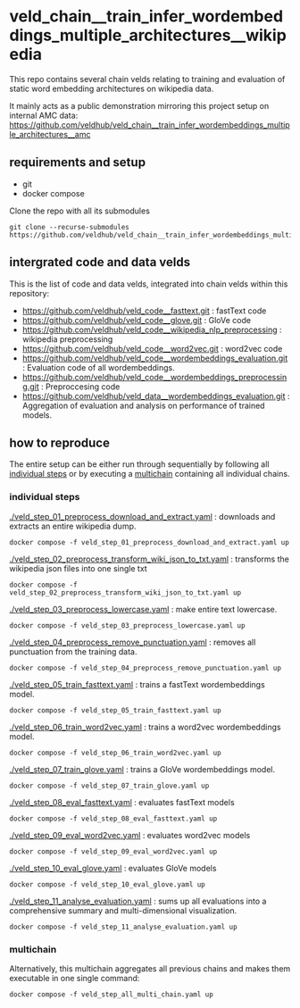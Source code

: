 # veld_chain__train_infer_wordembeddings_multiple_architectures__wikipedia

This repo contains several chain velds relating to training and evaluation of static word embedding
architectures on wikipedia data. 

It mainly acts as a public demonstration mirroring this project setup on internal AMC data: 
https://github.com/veldhub/veld_chain__train_infer_wordembeddings_multiple_architectures__amc

## requirements and setup

- git
- docker compose

Clone the repo with all its submodules
```
git clone --recurse-submodules https://github.com/veldhub/veld_chain__train_infer_wordembeddings_multiple_architectures__wikipedia.git
```

## intergrated code and data velds

This is the list of code and data velds, integrated into chain velds within this repository:

- https://github.com/veldhub/veld_code__fasttext.git : fastText code
- https://github.com/veldhub/veld_code__glove.git : GloVe code
- https://github.com/veldhub/veld_code__wikipedia_nlp_preprocessing : wikipedia preprocessing
- https://github.com/veldhub/veld_code__word2vec.git : word2vec code
- https://github.com/veldhub/veld_code__wordembeddings_evaluation.git : Evaluation code of all 
  wordembeddings.
- https://github.com/veldhub/veld_code__wordembeddings_preprocessing.git : Preproccesing code
- https://github.com/veldhub/veld_data__wordembeddings_evaluation.git : Aggregation of evaluation
  and analysis on performance of trained models.

## how to reproduce

The entire setup can be either run through sequentially by following all 
[individual steps](#individual-steps) or by executing a [multichain](#multichain) containing all 
individual chains. 

### individual steps

[./veld_step_01_preprocess_download_and_extract.yaml](./veld_step_01_preprocess_download_and_extract.yaml) 
: downloads and extracts an entire wikipedia dump.
```
docker compose -f veld_step_01_preprocess_download_and_extract.yaml up
```

[./veld_step_02_preprocess_transform_wiki_json_to_txt.yaml](./veld_step_02_preprocess_transform_wiki_json_to_txt.yaml) 
: transforms the wikipedia json files into one single txt
```
docker compose -f veld_step_02_preprocess_transform_wiki_json_to_txt.yaml up
```

[./veld_step_03_preprocess_lowercase.yaml](./veld_step_03_preprocess_lowercase.yaml) : make entire 
text lowercase.
```
docker compose -f veld_step_03_preprocess_lowercase.yaml up
```

[./veld_step_04_preprocess_remove_punctuation.yaml](./veld_step_04_preprocess_remove_punctuation.yaml) 
: removes all punctuation from the training data.
```
docker compose -f veld_step_04_preprocess_remove_punctuation.yaml up
```

[./veld_step_05_train_fasttext.yaml](./veld_step_05_train_fasttext.yaml) : trains a fastText 
wordembeddings model.
```
docker compose -f veld_step_05_train_fasttext.yaml up
```

[./veld_step_06_train_word2vec.yaml](./veld_step_06_train_word2vec.yaml) : trains a word2vec
wordembeddings model.
```
docker compose -f veld_step_06_train_word2vec.yaml up
```

[./veld_step_07_train_glove.yaml](./veld_step_07_train_glove.yaml) : trains a GloVe wordembeddings 
model.
```
docker compose -f veld_step_07_train_glove.yaml up
```

[./veld_step_08_eval_fasttext.yaml](./veld_step_08_eval_fasttext.yaml) : evaluates fastText models
```
docker compose -f veld_step_08_eval_fasttext.yaml up
```

[./veld_step_09_eval_word2vec.yaml](./veld_step_09_eval_word2vec.yaml) : evaluates word2vec models
```
docker compose -f veld_step_09_eval_word2vec.yaml up
```

[./veld_step_10_eval_glove.yaml](./veld_step_10_eval_glove.yaml) : evaluates GloVe models
```
docker compose -f veld_step_10_eval_glove.yaml up
```

[./veld_step_11_analyse_evaluation.yaml](./veld_step_11_analyse_evaluation.yaml) : sums up all
evaluations into a comprehensive summary and multi-dimensional visualization.
```
docker compose -f veld_step_11_analyse_evaluation.yaml up
```

### multichain

Alternatively, this multichain aggregates all previous chains and makes them executable in one
single command:
```
docker compose -f veld_step_all_multi_chain.yaml up
```

